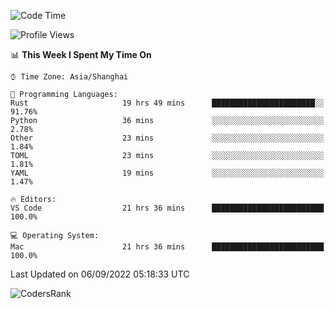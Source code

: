 <!--START_SECTION:waka-->
![Code Time](http://img.shields.io/badge/Code%20Time-1%2C676%20hrs-blue)

![Profile Views](http://img.shields.io/badge/Profile%20Views-12-blue)

📊 **This Week I Spent My Time On** 

```text
⌚︎ Time Zone: Asia/Shanghai

💬 Programming Languages: 
Rust                     19 hrs 49 mins      ███████████████████████░░   91.76% 
Python                   36 mins             ░░░░░░░░░░░░░░░░░░░░░░░░░   2.78% 
Other                    23 mins             ░░░░░░░░░░░░░░░░░░░░░░░░░   1.84% 
TOML                     23 mins             ░░░░░░░░░░░░░░░░░░░░░░░░░   1.81% 
YAML                     19 mins             ░░░░░░░░░░░░░░░░░░░░░░░░░   1.47%

🔥 Editors: 
VS Code                  21 hrs 36 mins      █████████████████████████   100.0%

💻 Operating System: 
Mac                      21 hrs 36 mins      █████████████████████████   100.0%

```


 Last Updated on 06/09/2022 05:18:33 UTC
<!--END_SECTION:waka-->

![CodersRank](https://cr-skills-chart-widget.azurewebsites.net/api/api?username=BugenZhao&padding=16&tooltip=true&branding=false&sort-by-score=true&skills=Rust%2C%20Swift%2C%20C%2C%20TypeScript%2C%20Java%2C%20Go%2C%20Dart%2C%20C%2B%2B%2C%20Python%2C%20Assembly%2C%20Shell%2C%20Kotlin)

